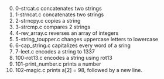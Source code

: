 0. 0-strcat.c concatenates two strings
1. 1-strncat.c concatenates two strings
2. 2-strncpy.c copies a string
3. 3-strcmp.c compares 2 strings
4. 4-rev_array.c reverses an array of integers
5. 5-string_toupper.c changes uppercase letters to lowercase
6. 6-cap_string.c capitalizes every word of a sring
7. 7-leet.c encodes a string to 1337
8. 100-rot13.c encodes a string using rot13
9. 101-print_number.c prints a number
10. 102-magic.c prints a[2] = 98, followed by a new line.
